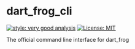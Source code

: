 # dart_frog_cli

[![style: very good analysis][very_good_analysis_badge]][very_good_analysis_link]
[![License: MIT][license_badge]][license_link]

The official command line interface for dart_frog

[license_badge]: https://img.shields.io/badge/license-MIT-blue.svg
[license_link]: https://opensource.org/licenses/MIT
[very_good_analysis_badge]: https://img.shields.io/badge/style-very_good_analysis-B22C89.svg
[very_good_analysis_link]: https://pub.dev/packages/very_good_analysis